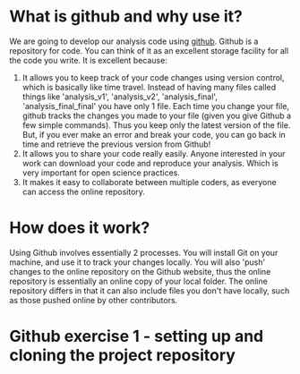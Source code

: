 # What is github and why use it?

We are going to develop our analysis code using [github](https://github.com/). Github is a repository for code. You can think of it as an excellent storage facility for all the code you write. It is excellent because:

1. It allows you to keep track of your code changes using version control, which is basically like time travel. Instead of having many files called things like 'analysis_v1', 'analysis_v2', 'analysis_final', 'analysis_final_final' you have only 1 file. Each time you change your file, github tracks the changes you made to your file (given you give Github a few simple commands). Thus you keep only the latest version of the file. But, if you ever make an error and break your code, you can go back in time and retrieve the previous version from Github!
2. It allows you to share your code really easily. Anyone interested in your work can download your code and reproduce your analysis. Which is very important for open science practices. 
3. It makes it easy to collaborate between multiple coders, as everyone can access the online repository.

# How does it work?

Using Github involves essentially 2 processes. You will install Git on your machine, and use it to track your changes locally. You will also 'push' changes to the online repository on the Github website, thus the online repository is essentially an online copy of your local folder. The online repository differs in that it can also include files you don't have locally, such as those pushed online by other contributors.

# Github exercise 1 - setting up and cloning the project repository
